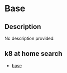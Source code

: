 # Base

## Description

No description provided.

## k8 at home search

- [base](https://nanne.dev/k8s-at-home-search/#/base)
